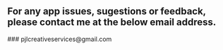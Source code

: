 
## For any app issues, sugestions or feedback, please contact me at the below email address.
<aref>
### pjlcreativeservices@gmail.com

